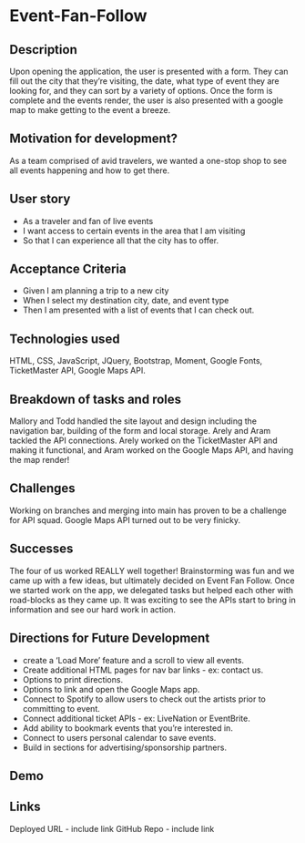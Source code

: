 # Event-Fan-Follow

## Description 
Upon opening the application, the user is presented with a form. They can fill out the city that they’re visiting, the date, what type of event they are looking for, and they can sort by a variety of options. Once the form is complete and the events render, the user is also presented with a google map to make getting to the event a breeze.  

## Motivation for development? 
As a team comprised of avid travelers, we wanted a one-stop shop to see all events happening and how to get there. 

## User story 
- As a traveler and fan of live events
- I want access to certain events in the area that I am visiting
- So that I can experience all that the city has to offer.
## Acceptance Criteria 
- Given I am planning a trip to a new city
- When I select my destination city, date, and event type
- Then I am presented with a list of events that I can check out. 

## Technologies used 
HTML, CSS, JavaScript, JQuery, Bootstrap, Moment, Google Fonts, TicketMaster API, Google Maps API.

## Breakdown of tasks and roles 
Mallory and Todd handled the site layout and design including the navigation bar, building of the form and local storage. Arely and Aram tackled the API connections. Arely worked on the TicketMaster API and making it functional, and Aram worked on the Google Maps API, and having the map render! 

## Challenges 
Working on branches and merging into main has proven to be a challenge for API squad. Google Maps API turned out to be very finicky. 

## Successes 
The four of us worked REALLY well together! Brainstorming was fun and we came up with a few ideas, but ultimately decided on Event Fan Follow. Once we started work on the app, we delegated tasks but helped each other with road-blocks as they came up. It was exciting to see the APIs start to bring in information and see our hard work in action.

## Directions for Future Development
- create a ‘Load More’ feature and a scroll to view all events. 
- Create additional HTML pages for nav bar links - ex: contact us.  
- Options to print directions.
- Options to link and open the Google Maps app.
- Connect to Spotify to allow users to check out the artists prior to committing to event.
- Connect additional ticket APIs - ex: LiveNation or EventBrite.
- Add ability to bookmark events that you’re interested in.
- Connect to users personal calendar to save events.  
- Build in sections for advertising/sponsorship partners.

## Demo

## Links
Deployed URL  - include link
GitHub Repo - include link

